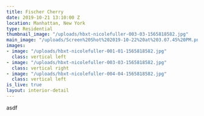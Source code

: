 ```yaml
---
title: Fischer Cherry
date: 2019-10-21 13:10:00 Z
location: Manhattan, New York
type: Residential
thumbnail_image: "/uploads/hbxt-nicolefuller-003-03-1565818582.jpg"
main_image: "/uploads/Screen%20Shot%202019-10-22%20at%203.07.45%20PM.png"
images:
- image: "/uploads/hbxt-nicolefuller-001-01-1565818582.jpg"
  class: vertical left
- image: "/uploads/hbxt-nicolefuller-003-03-1565818582.jpg"
  class: vertical right
- image: "/uploads/hbxt-nicolefuller-004-04-1565818582.jpg"
  class: vertical left
is_live: true
layout: interior-detail
---
```


asdf